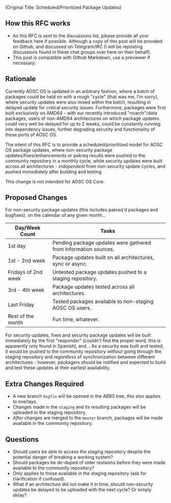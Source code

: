 (Original Title: Scheduled/Prioritized Package Updates)

How this RFC works
------------------

- As this RFC is sent to the discussions list, please provide all your feedback here if possible. Although a copy of this post will be provided on Github, and discussed on Telegram/IRC (I will be reposting discussions found in these chat groups over here on their behalf).
- This post is compatible with Github Markdown, use a previewer if necessary.

Rationale
---------

Currently AOSC OS is updated in an arbitrary fashion, where a batch of packages could be held on with a rough "cycle" (that was me, I'm sorry), where security updates were also mixed within the batch, resulting in delayed update for critical security issues. Furthermore, packages were first built _exclusively_ on AMD64 - with our recently introduced "noarch"/data packages, users of non-AMD64 architectures on which package updates could very well be delayed for up to 2 weeks, could be constantly running into dependency issues, further degrading security and functionality of these ports of AOSC OS.

The intent of this RFC is to provide a scheduled/prioritized model for AOSC OS package updates, where non-security package updates/fixes/enhancements or pakreq results were pushed to the community repository in a monthly cycle, while security updates were built across all architectures - _independent_ from non-security update cycles, and pushed _immediately_ after building and testing.

This change is not intended for AOSC OS Core.

Proposed Changes
----------------

For non-security package updates (this includes pakreq'd packages and bugfixes), on the calendar of any given month...

| Day/Week Count | Tasks |
|-----------------------|-----------------------------------------------------------------|
| 1st day | Pending package updates were gathered from information sources. |
| 1st - 2nd week | Package updates built on all architectures, sync or async. |
| Fridays of 2nd week | Untested package updates pushed to a staging repository. |
| 3rd - 4th week | Package updates tested across all architectures. |
| Last Friday | Tested packages available to non-staging AOSC OS users. |
| Rest of the month | Fun time, whatever. |

For security updates, fixes and security package updates will be built immediately by the first "responder" (couldn't find the proper word, this is apparently only found in Spanish), and... As a security was built and tested, it would be pushed to the community repository _without_ going through the staging repository and _regardless_ of synchronization between different architectures - however, packagers should be notified and expected to build and test these updates at their earliest availability.

Extra Changes Required
----------------------

- A new branch `bugfix` will be opened in the ABBS tree, this also applies to overlays.
- Changes made in the `staging` and its resulting packages will be uploaded to the staging repository.
- _After_ changes are merged to the `master` branch, packages will be made available in the community repository.

Questions
---------

- Should users be able to access the staging repository despite the potential danger of breaking a working system?
- Should packages be de-duped of older revisions before they were made available to the community repository?
- Only applies to those available in the staging repository (ask for clarification if confused).
- What if an architecture did not make it in time, should non-security updates be delayed to be uploaded with the next cycle? Or simply delay?
